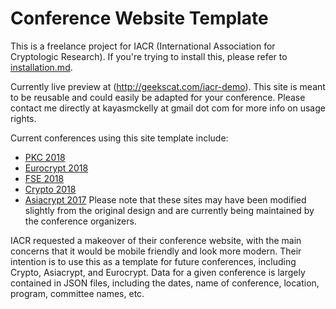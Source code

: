 # Conference Website Template
This is a freelance project for IACR (International Association for Cryptologic Research). If you're trying to install this, please refer to [installation.md](/installation.md).

Currently live preview at (http://geekscat.com/iacr-demo). This site is meant to be reusable and could easily be adapted for your conference. Please contact me directly at kayasmckelly at gmail dot com for more info on usage rights.

Current conferences using this site template include:
- [PKC 2018](https://pkc.iacr.org/2018/)
- [Eurocrypt 2018](https://eurocrypt.iacr.org/2018)
- [FSE 2018](https://fse.iacr.org/2018/)
- [Crypto 2018](https://crypto.iacr.org/2018)
- [Asiacrypt 2017](https://asiacrypt.iacr.org/2017/)
Please note that these sites may have been modified slightly from the original design and are currently being maintained by the conference organizers.

IACR requested a makeover of their conference website, with the main
concerns that it would be mobile friendly and look more modern. Their
intention is to use this as a template for future conferences,
including Crypto, Asiacrypt, and Eurocrypt. Data for a given conference is largely contained in JSON files, including the dates, name of conference, location, program, committee names, etc.
